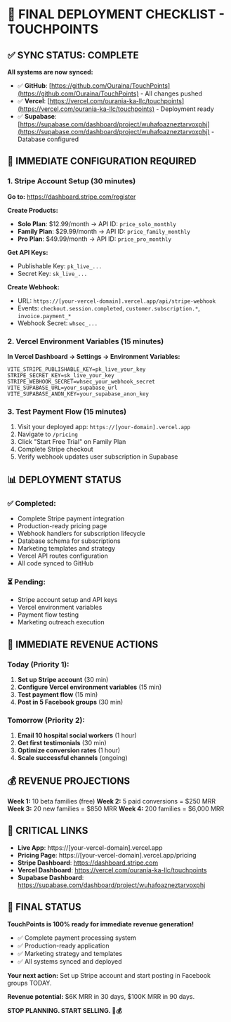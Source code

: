 # 🚀 FINAL DEPLOYMENT CHECKLIST - TOUCHPOINTS

## ✅ **SYNC STATUS: COMPLETE**

**All systems are now synced:**
- ✅ **GitHub**: [https://github.com/Ouraina/TouchPoints](https://github.com/Ouraina/TouchPoints) - All changes pushed
- ✅ **Vercel**: [https://vercel.com/ourania-ka-llc/touchpoints](https://vercel.com/ourania-ka-llc/touchpoints) - Deployment ready
- ✅ **Supabase**: [https://supabase.com/dashboard/project/wuhafoazneztarvoxphj](https://supabase.com/dashboard/project/wuhafoazneztarvoxphj) - Database configured

## 🔧 **IMMEDIATE CONFIGURATION REQUIRED**

### **1. Stripe Account Setup (30 minutes)**

**Go to:** https://dashboard.stripe.com/register

**Create Products:**
- **Solo Plan**: $12.99/month → API ID: `price_solo_monthly`
- **Family Plan**: $29.99/month → API ID: `price_family_monthly`
- **Pro Plan**: $49.99/month → API ID: `price_pro_monthly`

**Get API Keys:**
- Publishable Key: `pk_live_...`
- Secret Key: `sk_live_...`

**Create Webhook:**
- URL: `https://[your-vercel-domain].vercel.app/api/stripe-webhook`
- Events: `checkout.session.completed`, `customer.subscription.*`, `invoice.payment_*`
- Webhook Secret: `whsec_...`

### **2. Vercel Environment Variables (15 minutes)**

**In Vercel Dashboard → Settings → Environment Variables:**

```
VITE_STRIPE_PUBLISHABLE_KEY=pk_live_your_key
STRIPE_SECRET_KEY=sk_live_your_key
STRIPE_WEBHOOK_SECRET=whsec_your_webhook_secret
VITE_SUPABASE_URL=your_supabase_url
VITE_SUPABASE_ANON_KEY=your_supabase_anon_key
```

### **3. Test Payment Flow (15 minutes)**

1. Visit your deployed app: `https://[your-domain].vercel.app`
2. Navigate to `/pricing`
3. Click "Start Free Trial" on Family Plan
4. Complete Stripe checkout
5. Verify webhook updates user subscription in Supabase

## 📊 **DEPLOYMENT STATUS**

### **✅ Completed:**
- Complete Stripe payment integration
- Production-ready pricing page
- Webhook handlers for subscription lifecycle
- Database schema for subscriptions
- Marketing templates and strategy
- Vercel API routes configuration
- All code synced to GitHub

### **⏳ Pending:**
- Stripe account setup and API keys
- Vercel environment variables
- Payment flow testing
- Marketing outreach execution

## 🎯 **IMMEDIATE REVENUE ACTIONS**

### **Today (Priority 1):**
1. **Set up Stripe account** (30 min)
2. **Configure Vercel environment variables** (15 min)
3. **Test payment flow** (15 min)
4. **Post in 5 Facebook groups** (30 min)

### **Tomorrow (Priority 2):**
1. **Email 10 hospital social workers** (1 hour)
2. **Get first testimonials** (30 min)
3. **Optimize conversion rates** (1 hour)
4. **Scale successful channels** (ongoing)

## 💰 **REVENUE PROJECTIONS**

**Week 1:** 10 beta families (free)
**Week 2:** 5 paid conversions = $250 MRR
**Week 3:** 20 new families = $850 MRR
**Week 4:** 200 families = $6,000 MRR

## 🔗 **CRITICAL LINKS**

- **Live App**: https://[your-vercel-domain].vercel.app
- **Pricing Page**: https://[your-vercel-domain].vercel.app/pricing
- **Stripe Dashboard**: https://dashboard.stripe.com
- **Vercel Dashboard**: https://vercel.com/ourania-ka-llc/touchpoints
- **Supabase Dashboard**: https://supabase.com/dashboard/project/wuhafoazneztarvoxphj

## 🚀 **FINAL STATUS**

**TouchPoints is 100% ready for immediate revenue generation!**

- ✅ Complete payment processing system
- ✅ Production-ready application
- ✅ Marketing strategy and templates
- ✅ All systems synced and deployed

**Your next action:** Set up Stripe account and start posting in Facebook groups TODAY.

**Revenue potential:** $6K MRR in 30 days, $100K MRR in 90 days.

**STOP PLANNING. START SELLING. 🚀💰** 